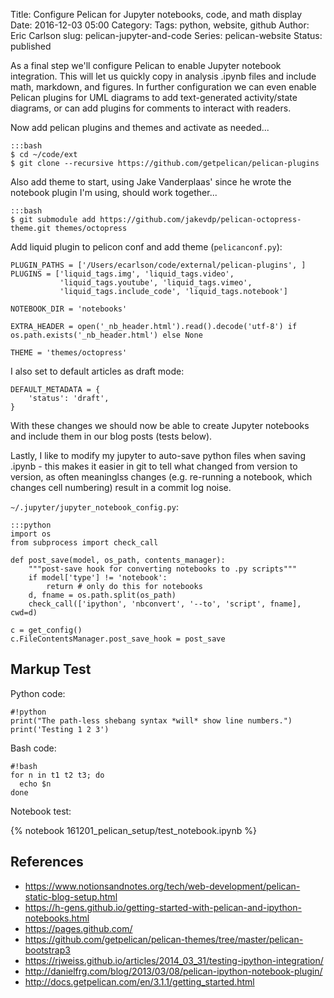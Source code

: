 Title: Configure Pelican for Jupyter notebooks, code, and math display
Date: 2016-12-03 05:00
Category: 
Tags: python, website, github
Author: Eric Carlson
slug: pelican-jupyter-and-code
Series: pelican-website
Status: published

As a final step we'll configure Pelican to enable Jupyter notebook integration.  This will let us
quickly copy in analysis .ipynb files and include math, markdown, and figures.  In further configuration
we can even enable Pelican plugins for UML diagrams to add text-generated activity/state diagrams,
or can add plugins for comments to interact with readers.


Now add pelican plugins and themes and activate as needed...

	:::bash
	$ cd ~/code/ext
	$ git clone --recursive https://github.com/getpelican/pelican-plugins

Also add theme to start, using Jake Vanderplaas' since he wrote the notebook plugin I'm using, should work together...

	:::bash
	$ git submodule add https://github.com/jakevdp/pelican-octopress-theme.git themes/octopress

Add liquid plugin to pelicon conf and add theme (`pelicanconf.py`):

	PLUGIN_PATHS = ['/Users/ecarlson/code/external/pelican-plugins', ]
	PLUGINS = ['liquid_tags.img', 'liquid_tags.video',
			   'liquid_tags.youtube', 'liquid_tags.vimeo',
			   'liquid_tags.include_code', 'liquid_tags.notebook']

	NOTEBOOK_DIR = 'notebooks'
	
	EXTRA_HEADER = open('_nb_header.html').read().decode('utf-8') if os.path.exists('_nb_header.html') else None
	
	THEME = 'themes/octopress'
	
I also set to default articles as draft mode:

	DEFAULT_METADATA = {
		'status': 'draft',
	}

With these changes we should now be able to create Jupyter notebooks and include them in our blog
posts (tests below).

Lastly, I like to modify my jupyter to auto-save python files when saving .ipynb - this makes it
easier in git to tell what changed from version to version, as often meaninglss changes (e.g.
re-running a notebook, which changes cell numbering) result in a commit log noise.

`~/.jupyter/jupyter_notebook_config.py`:

	:::python
	import os
	from subprocess import check_call
	
	def post_save(model, os_path, contents_manager):
		"""post-save hook for converting notebooks to .py scripts"""
		if model['type'] != 'notebook':
			return # only do this for notebooks
		d, fname = os.path.split(os_path)
		check_call(['ipython', 'nbconvert', '--to', 'script', fname], cwd=d)
	
	c = get_config()
	c.FileContentsManager.post_save_hook = post_save

## Markup Test

Python code:

    #!python
    print("The path-less shebang syntax *will* show line numbers.")
    print('Testing 1 2 3')
    
Bash code:
	
	#!bash
	for n in t1 t2 t3; do
	  echo $n
	done


Notebook test:

{% notebook 161201_pelican_setup/test_notebook.ipynb %}


## References

* https://www.notionsandnotes.org/tech/web-development/pelican-static-blog-setup.html
* https://h-gens.github.io/getting-started-with-pelican-and-ipython-notebooks.html
* https://pages.github.com/
* https://github.com/getpelican/pelican-themes/tree/master/pelican-bootstrap3
* https://rjweiss.github.io/articles/2014_03_31/testing-ipython-integration/
* http://danielfrg.com/blog/2013/03/08/pelican-ipython-notebook-plugin/
* http://docs.getpelican.com/en/3.1.1/getting_started.html
